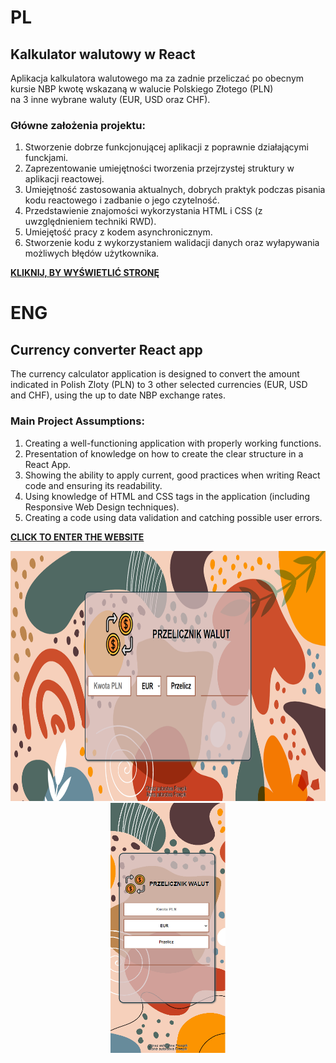 # **PL**

## **Kalkulator walutowy w React**

Aplikacja kalkulatora walutowego ma za zadnie przeliczać po obecnym kursie NBP kwotę wskazaną w walucie Polskiego Złotego (PLN) <br>
na 3 inne wybrane waluty (EUR, USD oraz CHF).

### **Główne założenia projektu:**

1. Stworzenie dobrze funkcjonującej aplikacji z poprawnie działającymi funckjami.
2. Zaprezentowanie umiejętności tworzenia przejrzystej struktury w aplikacji reactowej.
3. Umiejętność zastosowania aktualnych, dobrych praktyk podczas pisania kodu reactowego i zadbanie o jego czytelność.
4. Przedstawienie znajomości wykorzystania HTML i CSS (z uwzględnieniem techniki RWD).
5. Umiejętość pracy z kodem asynchronicznym.
6. Stworzenie kodu z wykorzystaniem walidacji danych oraz wyłapywania możliwych błędów użytkownika.

**<a href="https://kalkulatorwalutowyreact.netlify.app/">KLIKNIJ, BY WYŚWIETLIĆ STRONĘ</a>**

# **ENG**

## **Currency converter React app**

The currency calculator application is designed to convert the amount indicated in Polish Zloty (PLN) to 3 other selected currencies (EUR, USD and CHF), using the up to date NBP exchange rates.

### **Main Project Assumptions:**

1. Creating a well-functioning application with properly working functions.
2. Presentation of knowledge on how to create the clear structure in a React App.
3. Showing the ability to apply current, good practices when writing React code and ensuring its readability.
3. Using knowledge of HTML and CSS tags in the application (including Responsive Web Design techniques).
4. Creating a code using data validation and catching possible user errors.

**<a href="https://kalkulatorwalutowyreact.netlify.app/">CLICK TO ENTER THE WEBSITE</a>**

<p align="center">
  <img height="400" src="/DesktopView.PNG" alt="DESKTOP VIEW">
   <img height="400" src="/MobileView.PNG" alt="MOBILE VIEW">
</p>
